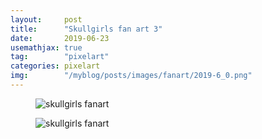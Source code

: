 ```yaml
---
layout:     post
title:      "Skullgirls fan art 3"
date:       2019-06-23
usemathjax: true
tag:        "pixelart"
categories: pixelart
img:        "/myblog/posts/images/fanart/2019-6_0.png"
---
```


<figure>
    <img class="art" src="{{ site.image_location }}/fanart/2019-6_0.png" alt="skullgirls fanart"/>
</figure>

<figure>
    <img class="art" src="{{ site.image_location }}/fanart/2019-6_1.png" alt="skullgirls fanart"/>
</figure>
